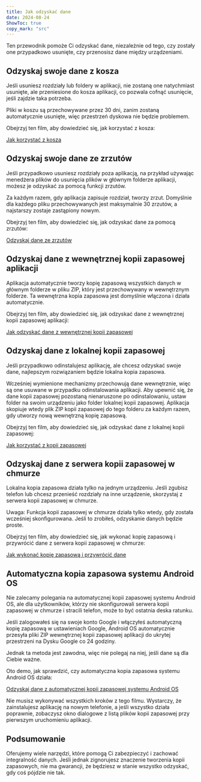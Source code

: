 ```yaml
---
title: Jak odzyskać dane  
date: 2024-08-24  
ShowToc: true
copy_mark: "src"
---
```


Ten przewodnik pomoże Ci odzyskać dane, niezależnie od tego, czy zostały one przypadkowo usunięte, czy przenosisz dane między urządzeniami.

## Odzyskaj swoje dane z kosza

Jeśli usuniesz rozdziały lub foldery w aplikacji, nie zostaną one natychmiast usunięte, ale przeniesione do kosza aplikacji, co pozwala cofnąć usunięcie, jeśli zajdzie taka potrzeba.

Pliki w koszu są przechowywane przez 30 dni, zanim zostaną automatycznie usunięte, więc przestrzeń dyskowa nie będzie problemem.

Obejrzyj ten film, aby dowiedzieć się, jak korzystać z kosza:  

[Jak korzystać z kosza](https://youtube.com/shorts/WUrHmY4-T30?feature=share)

## Odzyskaj swoje dane ze zrzutów

Jeśli przypadkowo usuniesz rozdziały poza aplikacją, na przykład używając menedżera plików do usunięcia plików w głównym folderze aplikacji, możesz je odzyskać za pomocą funkcji zrzutów.

Za każdym razem, gdy aplikacja zapisuje rozdział, tworzy zrzut. Domyślnie dla każdego pliku przechowywanych jest maksymalnie 30 zrzutów, a najstarszy zostaje zastąpiony nowym.

Obejrzyj ten film, aby dowiedzieć się, jak odzyskać dane za pomocą zrzutów:  

[Odzyskaj dane ze zrzutów](https://youtu.be/QRlzmj-Vp88)

## Odzyskaj dane z wewnętrznej kopii zapasowej aplikacji

Aplikacja automatycznie tworzy kopię zapasową wszystkich danych w głównym folderze w pliku ZIP, który jest przechowywany w wewnętrznym folderze. Ta wewnętrzna kopia zapasowa jest domyślnie włączona i działa automatycznie.

Obejrzyj ten film, aby dowiedzieć się, jak odzyskać dane z wewnętrznej kopii zapasowej aplikacji:  

[Jak odzyskać dane z wewnętrznej kopii zapasowej](https://youtube.com/shorts/GAOLcbpsCHQ?feature=share)

## Odzyskaj dane z lokalnej kopii zapasowej

Jeśli przypadkowo odinstalujesz aplikację, ale chcesz odzyskać swoje dane, najlepszym rozwiązaniem będzie lokalna kopia zapasowa.

Wcześniej wymienione mechanizmy przechowują dane wewnętrznie, więc są one usuwane w przypadku odinstalowania aplikacji. Aby upewnić się, że dane kopii zapasowej pozostaną nienaruszone po odinstalowaniu, ustaw folder na swoim urządzeniu jako folder lokalnej kopii zapasowej. Aplikacja skopiuje wtedy plik ZIP kopii zapasowej do tego folderu za każdym razem, gdy utworzy nową wewnętrzną kopię zapasową.

Obejrzyj ten film, aby dowiedzieć się, jak odzyskać dane z lokalnej kopii zapasowej:  

[Jak korzystać z kopii zapasowej](https://youtu.be/Y-M5V3OKWM8)

## Odzyskaj dane z serwera kopii zapasowej w chmurze

Lokalna kopia zapasowa działa tylko na jednym urządzeniu. Jeśli zgubisz telefon lub chcesz przenieść rozdziały na inne urządzenie, skorzystaj z serwera kopii zapasowej w chmurze.

Uwaga: Funkcja kopii zapasowej w chmurze działa tylko wtedy, gdy została wcześniej skonfigurowana. Jeśli to zrobiłeś, odzyskanie danych będzie proste.

Obejrzyj ten film, aby dowiedzieć się, jak wykonać kopię zapasową i przywrócić dane z serwera kopii zapasowej w chmurze:  

[Jak wykonać kopię zapasową i przywrócić dane](https://youtube.com/shorts/F2UTxySivO4)

## Automatyczna kopia zapasowa systemu Android OS

Nie zalecamy polegania na automatycznej kopii zapasowej systemu Android OS, ale dla użytkowników, którzy nie skonfigurowali serwera kopii zapasowej w chmurze i stracili telefon, może to być ostatnia deska ratunku.

Jeśli zalogowałeś się na swoje konto Google i włączyłeś automatyczną kopię zapasową w ustawieniach Google, Android OS automatycznie przesyła pliki ZIP wewnętrznej kopii zapasowej aplikacji do ukrytej przestrzeni na Dysku Google co 24 godziny.

Jednak ta metoda jest zawodna, więc nie polegaj na niej, jeśli dane są dla Ciebie ważne.

Oto demo, jak sprawdzić, czy automatyczna kopia zapasowa systemu Android OS działa:  

[Odzyskaj dane z automatycznej kopii zapasowej systemu Android OS](https://youtu.be/PMrsCCpMebk)

Nie musisz wykonywać wszystkich kroków z tego filmu. Wystarczy, że zainstalujesz aplikację na nowym telefonie, a jeśli wszystko działa poprawnie, zobaczysz okno dialogowe z listą plików kopii zapasowej przy pierwszym uruchomieniu aplikacji.

## Podsumowanie

Oferujemy wiele narzędzi, które pomogą Ci zabezpieczyć i zachować integralność danych. Jeśli jednak zignorujesz znaczenie tworzenia kopii zapasowych, nie ma gwarancji, że będziesz w stanie wszystko odzyskać, gdy coś pójdzie nie tak.
